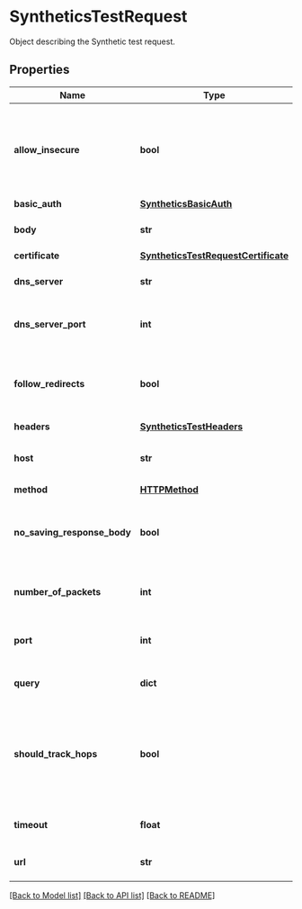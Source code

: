 # SyntheticsTestRequest

Object describing the Synthetic test request.

## Properties
Name | Type | Description | Notes
------------ | ------------- | ------------- | -------------
**allow_insecure** | **bool** | Allows loading insecure content for an HTTP request in a multistep test step. | [optional] 
**basic_auth** | [**SyntheticsBasicAuth**](SyntheticsBasicAuth.md) |  | [optional] 
**body** | **str** | Body to include in the test. | [optional] 
**certificate** | [**SyntheticsTestRequestCertificate**](SyntheticsTestRequestCertificate.md) |  | [optional] 
**dns_server** | **str** | DNS server to use for DNS tests. | [optional] 
**dns_server_port** | **int** | DNS server port to use for DNS tests. | [optional] 
**follow_redirects** | **bool** | Specifies whether or not the request follows redirects. | [optional] 
**headers** | [**SyntheticsTestHeaders**](SyntheticsTestHeaders.md) |  | [optional] 
**host** | **str** | Host name to perform the test with. | [optional] 
**method** | [**HTTPMethod**](HTTPMethod.md) |  | [optional] 
**no_saving_response_body** | **bool** | Determines whether or not to save the response body. | [optional] 
**number_of_packets** | **int** | Number of pings to use per test. | [optional] 
**port** | **int** | Port to use when performing the test. | [optional] 
**query** | **dict** | Query to use for the test. | [optional] 
**should_track_hops** | **bool** | Turns on a traceroute probe to discover all gateways along the path to the host destination. | [optional] 
**timeout** | **float** | Timeout in seconds for the test. | [optional] 
**url** | **str** | URL to perform the test with. | [optional] 

[[Back to Model list]](README.md#documentation-for-models) [[Back to API list]](README.md#documentation-for-api-endpoints) [[Back to README]](README.md)


